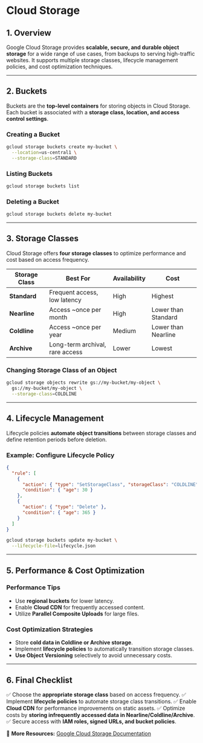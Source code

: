 # Cloud Storage

## 1. Overview
Google Cloud Storage provides **scalable, secure, and durable object storage** for a wide range of use cases, from backups to serving high-traffic websites. It supports multiple storage classes, lifecycle management policies, and cost optimization techniques.

---

## 2. Buckets
Buckets are the **top-level containers** for storing objects in Cloud Storage. Each bucket is associated with a **storage class, location, and access control settings**.

### **Creating a Bucket**
```sh
gcloud storage buckets create my-bucket \
  --location=us-central1 \
  --storage-class=STANDARD
```

### **Listing Buckets**
```sh
gcloud storage buckets list
```

### **Deleting a Bucket**
```sh
gcloud storage buckets delete my-bucket
```

---

## 3. Storage Classes
Cloud Storage offers **four storage classes** to optimize performance and cost based on access frequency.

| **Storage Class** | **Best For** | **Availability** | **Cost** |
|------------------|-------------|----------------|----------|
| **Standard** | Frequent access, low latency | High | Highest |
| **Nearline** | Access ~once per month | High | Lower than Standard |
| **Coldline** | Access ~once per year | Medium | Lower than Nearline |
| **Archive** | Long-term archival, rare access | Lower | Lowest |

### **Changing Storage Class of an Object**
```sh
gcloud storage objects rewrite gs://my-bucket/my-object \
  gs://my-bucket/my-object \
  --storage-class=COLDLINE
```

---

## 4. Lifecycle Management
Lifecycle policies **automate object transitions** between storage classes and define retention periods before deletion.

### **Example: Configure Lifecycle Policy**
```json
{
  "rule": [
    {
      "action": { "type": "SetStorageClass", "storageClass": "COLDLINE" },
      "condition": { "age": 30 }
    },
    {
      "action": { "type": "Delete" },
      "condition": { "age": 365 }
    }
  ]
}
```

```sh
gcloud storage buckets update my-bucket \
  --lifecycle-file=lifecycle.json
```

---

## 5. Performance & Cost Optimization

### **Performance Tips**
- Use **regional buckets** for lower latency.
- Enable **Cloud CDN** for frequently accessed content.
- Utilize **Parallel Composite Uploads** for large files.

### **Cost Optimization Strategies**
- Store **cold data in Coldline or Archive storage**.
- Implement **lifecycle policies** to automatically transition storage classes.
- **Use Object Versioning** selectively to avoid unnecessary costs.

---

## 6. Final Checklist
✅ Choose the **appropriate storage class** based on access frequency.
✅ Implement **lifecycle policies** to automate storage class transitions.
✅ Enable **Cloud CDN** for performance improvements on static assets.
✅ Optimize costs by **storing infrequently accessed data in Nearline/Coldline/Archive**.
✅ Secure access with **IAM roles, signed URLs, and bucket policies**.

📌 **More Resources:** [Google Cloud Storage Documentation](https://cloud.google.com/storage/docs/)
